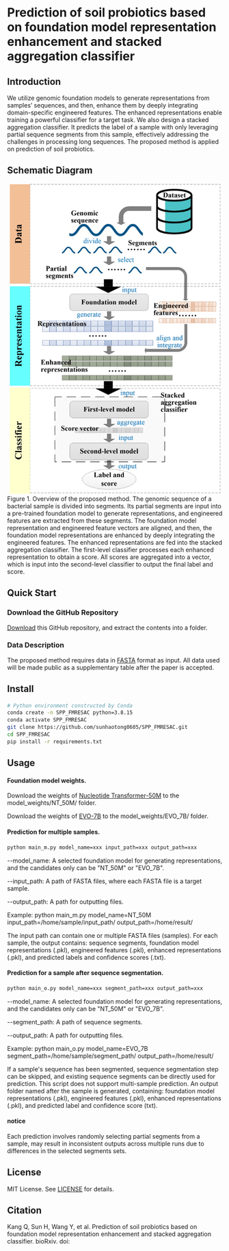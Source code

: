 # Prediction of soil probiotics based on foundation model representation enhancement and stacked aggregation classifier

## Introduction
We utilize genomic foundation models to generate representations from samples’ sequences, and then, enhance them by deeply integrating domain-specific engineered features. The enhanced representations enable training a powerful classifier for a target task. We also design a stacked aggregation classifier. It predicts the label of a sample with only leveraging partial sequence segments from this sample, effectively addressing the challenges in processing long sequences. The proposed method is applied on prediction of soil probiotics.

## Schematic Diagram
<div style="text-align: center;">
    <img src="img/fig1.jpg" alt="fig1" width="493" height="725">
</div>
Figure 1. Overview of the proposed method. The genomic sequence of a bacterial sample is divided into segments. Its partial segments are input into a pre-trained foundation model to generate representations, and engineered features are extracted from these segments. The foundation model representation and engineered feature vectors are aligned, and then, the foundation model representations are enhanced by deeply integrating the engineered features. The enhanced representations are fed into the stacked aggregation classifier. The first-level classifier processes each enhanced representation to obtain a score. All scores are aggregated into a vector, which is input into the second-level classifier to output the final label and score.

## Quick Start

### Download the GitHub Repository
[Download](https://github.com/sunhaotong0605/SPP_FMRESAC/archive/refs/heads/main.zip) this GitHub repository, and extract the contents into a folder.

### Data Description
The proposed method requires data in [FASTA](https://www.ncbi.nlm.nih.gov/genbank/fastaformat/) format as input. All data used will be made public as a supplementary table after the paper is accepted.

## Install
```bash
# Python environment constructed by Conda
conda create -n SPP_FMRESAC python=3.8.15
conda activate SPP_FMRESAC
git clone https://github.com/sunhaotong0605/SPP_FMRESAC.git
cd SPP_FMRESAC
pip install -r requirements.txt
```
## Usage
#### Foundation model weights.
Download the weights of [Nucleotide Transformer-50M](https://huggingface.co/InstaDeepAI/nucleotide-transformer-v2-50m-multi-species) to the model_weights/NT_50M/ folder.

Download the weights of [EVO-7B](https://huggingface.co/togethercomputer/evo-1-8k-base) to the model_weights/EVO_7B/ folder.

#### Prediction for multiple samples.
```bash
python main_m.py model_name=xxx input_path=xxx output_path=xxx
```
--model_name: A selected foundation model for generating representations, and the candidates only can be "NT_50M" or "EVO_7B".

--input_path: A path of FASTA files, where each FASTA file is a target sample.

--output_path: A path for outputting files.

Example: python main_m.py model_name=NT_50M input_path=/home/sample/input_path/ output_path=/home/result/

The input path can contain one or multiple FASTA files (samples). For each sample, the output contains: sequence segments, foundation model representations (.pkl), engineered features (.pkl), enhanced representations (.pkl), and predicted labels and confidence scores (.txt).

#### Prediction for a sample after sequence segmentation.
```bash
python main_o.py model_name=xxx segment_path=xxx output_path=xxx
```

--model_name: A selected foundation model for generating representations, and the candidates only can be "NT_50M" or "EVO_7B".

--segment_path: A path of sequence segments.

--output_path: A path for outputting files.

Example: python main_o.py model_name=EVO_7B segment_path=/home/sample/segment_path/ output_path=/home/result/

If a sample's sequence has been segmented, sequence segmentation step can be skipped, and existing sequence segments can be directly used for prediction. This script does not support multi-sample prediction. An output folder named after the sample is generated, containing: foundation model representations (.pkl), engineered features (.pkl), enhanced representations (.pkl), and predicted label and confidence score (txt).

#### notice
Each prediction involves randomly selecting partial segments from a sample, may result in inconsistent outputs across multiple runs due to differences in the selected segments sets.

## License
MIT License. See [LICENSE](LICENSE.txt) for details.

## Citation
Kang Q, Sun H, Wang Y, et al. Prediction of soil probiotics based on foundation model representation enhancement and stacked aggregation classifier. bioRxiv. doi:
